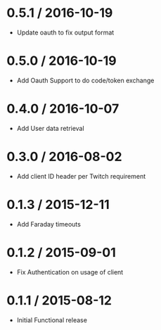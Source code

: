 
0.5.1 / 2016-10-19
==================

  * Update oauth to fix output format

0.5.0 / 2016-10-19
==================

  * Add Oauth Support to do code/token exchange

0.4.0 / 2016-10-07
==================

  * Add User data retrieval


0.3.0 / 2016-08-02
==================

  * Add client ID header per Twitch requirement

0.1.3 / 2015-12-11
==================

  * Add Faraday timeouts

0.1.2 / 2015-09-01
==================

  * Fix Authentication on usage of client


0.1.1 / 2015-08-12
==================

  * Initial Functional release


